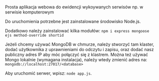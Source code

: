 Prosta aplikacja webowa do ewidencji wykoywanych serwisów np. w serwisie komputerowym

Do uruchomienia potrzebne jest zainstalowane środowisko Node.js.

Dodatkowo należy zainstalować kilka modułów:
`npm i express mongoose ejs method-override shortid`

Jeżeli chcemy używać MongoDB w chmurze, należy stworzyć tam klaster, dodać użytkownika z uprawnieniami do odczytu i zapisu, oraz dodać nasz publiczny adres IP aby móc połączyć się z klastrem.
Można też używać Mongo lokalnie (wymagana instalacja), należy wtedy zmienić adres na: `mongodb://localhost:27017/<database>`

Aby uruchomić serwer, wpisz:
`node app.js`.
